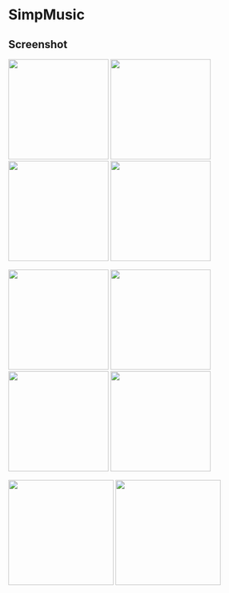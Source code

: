 # SimpMusic
## Screenshot
<p float="left">
  <img src="https://github.com/maxrave-dev/SimpMusic/blob/main/asset/screenshot/z4388612780899_b2eed27b24f5a3974421c0770eab2a5f.jpg" width="200" />
  <img src="https://github.com/maxrave-dev/SimpMusic/blob/main/asset/screenshot/z4388612784784_97b08d37c039dc69281a0bf74a1cb688.jpg" width="200" />
  <img src="https://github.com/maxrave-dev/SimpMusic/blob/main/asset/screenshot/z4388612785636_f309089b0f5db60252b25f0b6e89963a.jpg" width="200" />
  <img src="https://github.com/maxrave-dev/SimpMusic/blob/main/asset/screenshot/z4388612789687_77b20f13e6196390ab8b8f6cf0e1071e.jpg" width="200" />
</p>
<p float="left">
  <img src="https://github.com/maxrave-dev/SimpMusic/blob/main/asset/screenshot/z4388612790917_ac8d59acbac7d5a3e47a60d687a337cb.jpg" width="200" />
  <img src="https://github.com/maxrave-dev/SimpMusic/blob/main/asset/screenshot/z4388612795073_be57c0b10070ded437ddf59f546b9002.jpg" width="200" />
  <img src="https://github.com/maxrave-dev/SimpMusic/blob/main/asset/screenshot/z4388612796301_2d08789c04eb2e7b995474d7d69719e7.jpg" width="200" />
  <img src="https://github.com/maxrave-dev/SimpMusic/blob/main/asset/screenshot/z4388612800661_926c2f0a8b6f5663bf7c45abe7a68060.jpg" width="200" />
</p>
<p float="left">
  <img src="https://github.com/maxrave-dev/SimpMusic/blob/main/asset/screenshot/z4388612801883_4cfd6fa5ed680fb8d7cf4004116d51c7.jpg" width="210" />
  <img src="https://github.com/maxrave-dev/SimpMusic/blob/main/asset/screenshot/z4388612806051_a9b3469344d3f72e5e9dad192539f7f4.jpg" width="210" />
</p>
